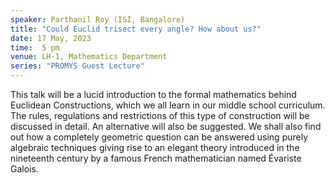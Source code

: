 ```yaml
---
speaker: Parthanil Roy (ISI, Bangalore)
title: "Could Euclid trisect every angle? How about us?"
date: 17 May, 2023
time:  5 pm
venue: LH-1, Mathematics Department
series: "PROMYS Guest Lecture"
---
```


This talk will be a lucid introduction to the formal mathematics behind Euclidean Constructions, which we all learn in
our middle school curriculum. The rules, regulations and restrictions of this type of construction will be discussed
in detail. An alternative will also be suggested. We shall also find out how a completely geometric question can be
answered using purely algebraic techniques giving rise to an elegant theory introduced in the nineteenth century by a
famous French mathematician named Évariste Galois.
